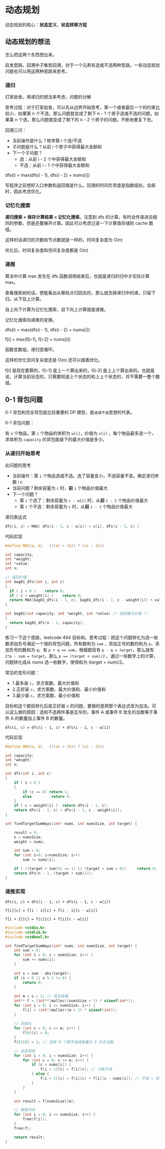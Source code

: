 
# 动态规划

动态规划的核心：**状态定义**，**状态转移方程**

## 动态规划的想法

怎么把这两个东西想出来。

启发思路，回溯中子集型回溯，对于一个元素有选或不选两种思路。一些动态规划问题也可以用这两种思路来思考。

### 递归

打家劫舍。用递归的想法来考虑，问题的分解

思考过程：对于打家劫舍，可以先从边界开始思考，第一个或者最后一个的约束比较小，如果第 n 个不选，那么问题就变成了剩下 n - 1 个房子选或不选的问题。如果第 n 个选，那么问题就变成了剩下的 n - 2 个房子的问题。不断地重复下去。

回溯三问：
- 当前操作是什么？枚举第 i 个选/不选
- 子问题是什么？从前 i 个房子中获得最大金额和
- 下一个子问题？
  - 选：从前 i - 2 个中获得最大金额和
  - 不选：从前 i - 1 个中获得最大金额和

dfs(i) = max(dfs(i - 1), dfs(i - 2) + nums[i])

写程序之前想好入口参数和返回值是什么。回溯的时间负责度是指数级别，会超时，因此考虑优化。

### 记忆化搜索

**递归搜索 + 保存计算结果 = 记忆化搜索**。注意到 dfs 的计算，有时会传递进去相同的参数，但是还要展开计算。因此可以考虑记录一下计算值存储到 cache 数组。

这样的话递归的次数和节点数就是一样的，时间复杂度为 O(n)

优化后，时间复杂度和空间复杂度都是 O(n)

### 递推

算法中计算 max 发生在 dfs 函数调用结束后，也就是递归的归中才实际计算 max。

查看搜索树的话，使能看出从哪些点归回去的，那么就去掉递归中的递，只留下归。从下往上计算。

自上向下计算为记忆化搜索，自下向上计算就是递推。

记忆化搜索向递推的变换。

dfs(i) = max(dfs(i - 1), dfs(i - 2) + nums[i])

f[i] = max(f[i-1], f[i-2] + nums[i])

函数变数组，递归变循环。

这样的优化空间复杂度还是 O(n) 还可以接着优化。


f[i] 是现在要算的，f[i-1] 是上一个算出来的，f[i-2] 是上上个算出来的。也就是说，计算当前状态的，只需要知道上个状态的和上上个状态的，并不需要一整个数组。


## 0-1 背包问题

0-1 背包和完全背包是比较重要的 DP 模型，是`选或不选`思想的代表。

0-1 背包问题：

有 `n` 个物品，第 `i` 个物品的体积为 `w[i]`，价值为 `v[i]` ，每个物品最多选一个，求体积为 `capacity` 的背包能装下的最大价值是多少。

### 从递归开始思考

此问题的思考
- 当前操作：第 `i` 个物品选或不选。选了容量变小，不选容量不变。确定递归参数 i c
- 当前问题？剩余容量为 `c` 时，**前** `i` 个物品价值最大
- 下一个问题？
  - 第 `i` 个选了：剩余容量为 `c - w[i]` 时，从**前** `i - 1` 个物品价值最大
  - 第 `i` 个不选：剩余容量为 `c` 时，从**前** `i - 1` 个物品价值最大

递归表达式

```c
dfs(i, c) = MAX( dfs(i - 1, c - w[i]) + v[i], dfs(i - 1, c) )
```

代码实现
```c
#define MAX(a, b)   (((a) > (b)) ? (a) : (b))

int capacity;
int *weight;
int *value;
int n;

// 返回价值
int bag01_dfs(int i, int c)
{
  if ( i < 0 )    return 0;
  if ( c < weight[i] )    return 0;
  return MAX(bag01_dfs(i - 1, c), bag01_dfs(i - 1, c - weight[i]) + value[i]);
}

int bag01(int capacity, int *weight, int *value) /* 返回最大价值 */
{
  return bag01_dfs(n - 1, capacity);
}
```

练习一下这个思路，leetcode 494 目标和。思考过程：把这个问题转化为选一些数添加负号满足一个值的背包问题。所有数和为 `sum` ，添加正号的数的和为 `p`，添加负号的数和为 `q`，有 `p + q == sum`，根据题目有 `p - q = target`，那么就有 `2*p - sum = target`，那么 `p == (target + sum)/2` 。通过一些数学上的计算，问题转化成从 nums 选一些数字，使得和为 (target + num)/2。    


常见的变形问题：
- 1.最多装 `c`，求方案数、最大价值和
- 2.正好装 `c`，求方案数、最大价值和、最小价值和
- 3.最少装 `c`，求方案数、最小价值和

目标和这个题目转化后是正好装 c 的问题，要做的是把那个表达式改为加法。可以这么做的原因：选和不选两件事是互斥的，事件 A 或事件 B 发生的总数等于事件 A 的数量加上事件 B 的数量。

```
dfs(i, c) = dfs(i - 1, c) + dfs(i - 1, c - w[i])
```

代码实现
```c
#define MAX(a, b)   (((a) > (b)) ? (a) : (b))

int capacity;
int *weight;
int n;

int dfs(int i, int c)
{
    if ( i < 0 )
    {
        if (c == 0) return 1; 
        else         return 0;
    }          
    if ( c < weight[i] )  return dfs(i - 1, c);
    return dfs(i - 1, c) + dfs(i - 1, c - weight[i]);
}

int findTargetSumWays(int* nums, int numsSize, int target) {

    result = 0;
    n = numsSize;
    weight = nums;

    int sum = 0;
    for (int i=0; i<numsSize; i++)
        sum += nums[i];

    if ( ((target + sum)%2 == 1) || (target + sum < 0))     return 0;
    return dfs(n - 1, (target + sum)/2);
}
```


### 递推实现

```
dfs(i, c) = dfs(i - 1, c) + dfs(i - 1, c - w[i])

f[i][c] = f[i - 1][c] + f[i - 1][c - w[i]]

f[i + 1][c] = f[i][c] + f[i][c - w[i]]

```


```c
#include <stdio.h>
#include <stdlib.h>
#include <stdbool.h>

int findTargetSumWays(int* nums, int numsSize, int target) {
    int sum = 0;
    for (int i = 0; i < numsSize; i++) {
        sum += nums[i];
    }
    
    int s = sum - abs(target);
    if (s < 0 || s % 2 != 0) {
        return 0;
    }
    
    int m = s / 2; // 背包容量
    int** f = (int**)malloc((numsSize + 1) * sizeof(int*));
    for (int i = 0; i <= numsSize; i++) {
        f[i] = (int*)malloc((m + 1) * sizeof(int));
    }
    
    // 初始化
    for (int c = 0; c <= m; c++) {
        f[0][c] = 0;
    }
    f[0][0] = 1; // 选择 0 个数字组成容量为 0 的方法数

    // 动态规划
    for (int i = 0; i < numsSize; i++) {
        for (int c = 0; c <= m; c++) {
            if (c < nums[i]) {
                f[i + 1][c] = f[i][c]; // 只能不选
            } else {
                f[i + 1][c] = f[i][c] + f[i][c - nums[i]]; // 不选 + 选
            }
        }
    }

    int result = f[numsSize][m];

    // 释放内存
    for (int i = 0; i <= numsSize; i++) {
        free(f[i]);
    }
    free(f);

    return result;
}
```





